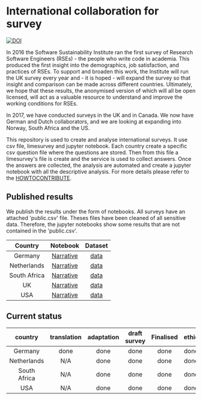 # International collaboration for survey


[![DOI](https://zenodo.org/badge/63957124.svg)](https://zenodo.org/badge/latestdoi/63957124)


In 2016 the Software Sustainability Institute ran the first survey of Research Software Engineers (RSEs) - the people who write code in academia. This produced the first insight into the demographics, job satisfaction, and practices of RSEs. To support and broaden this work, the Institute will run the UK survey every year and - it is hoped - will expand the survey so that insight and comparison can be made across different countries. Ultimately, we hope that these results, the anonymised version of which will all be open licensed, will act as a valuable resource to understand and improve the working conditions for RSEs.

In 2017, we have conducted surveys in the UK and in Canada. We now have German and Dutch collaborators, and we are looking at expanding into Norway, South Africa and the US.

This repository is used to create and analyse international surveys. It use csv file, limesurvey and jupyter notebook. Each country create a specific csv question file where the questions are stored. Then from this file a limesurvey's file is create and the service is used to collect answers. Once the answers are collected, the analysis are automated and create a jupyter notebook with all the descriptive analysis. For more details please refer to the [HOWTOCONTRIBUTE](https://github.com/softwaresaved/international-survey/blob/master/HOW%20TO%20CONTRIBUTE.md).


## Published results

We publish the results under the form of notebooks. All surveys have an attached 'public.csv' file. Theses files have been cleaned of all sensitive data. Therefore, the jupyter notebooks show some results that are not contained in the 'public.csv'.

|Country | Notebook | Dataset |
|  :-:       |  :-:   |  :-:  |
|Germany|  [Narrative](https://github.com/softwaresaved/international-survey/blob/master/analysis/results_de_2017_narrative.ipynb)| [data](https://github.com/softwaresaved/international-survey/blob/master/analysis/2017/de/data/public_data.csv)|
|Netherlands | [Narrative](https://github.com/softwaresaved/international-survey/blob/master/analysis/results_nl_2017_narrative.ipynb)    | [data](https://github.com/softwaresaved/international-survey/blob/master/analysis/2017/nl/data/public_data.csv)|
|South Africa | [Narrative](https://github.com/softwaresaved/international-survey/blob/master/analysis/results_zaf_2017_narrative.ipynb)  	 | [data](https://github.com/softwaresaved/international-survey/blob/master/analysis/2017/zaf/data/public_data.csv)|
|UK  | [Narrative](https://github.com/softwaresaved/international-survey/blob/master/analysis/results_uk_2017_narrative.ipynb) | [data](https://github.com/softwaresaved/international-survey/blob/master/analysis/2017/uk/data/public_data.csv)|
|USA | [Narrative](https://github.com/softwaresaved/international-survey/blob/master/analysis/results_us_2017_narrative.ipynb)  | [data](https://github.com/softwaresaved/international-survey/blob/master/analysis/2017/us/data/public_data.csv) |

## Current status

|country     |translation|adaptation|draft survey|Finalised|ethic|Survey started|Survey finished|analysis|publication|
|  :-:       |  :-:   |  :-:   |  :-:   |  :-:   |  :-:   |  :-:     |  :-:     |  :-:   |  :-:   |
|Germany     |  done  |  done  |  done  |  done  |  done  | 17/10/17 | 31/12/17 | 09/03/18       |  11/03/18      |
|Netherlands | N/A    |  done  |  done  | done |  done  |    29/11/17      |    31/12/17      |  09/03/18      |   11/03/18     |
|South Africa| N/A  	 |  done  |  done  |done |  done  | 23/11/17         |     31/12/17     |    09/03/18    |   11/03/18     |
|USA 	       | N/A  	 |  done  |  done	 |  done  |  done  | 14/11/17 |    31/12/17      |    09/03/18    | 11/03/18       |

